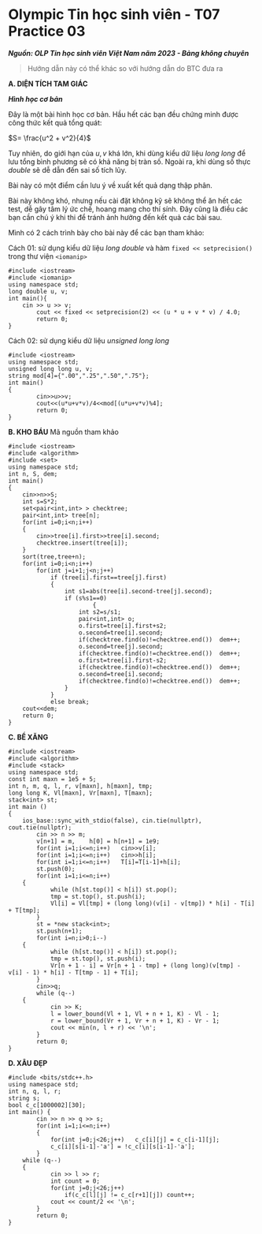 # Olympic Tin học sinh viên - T07 Practice 03
***Nguồn: OLP Tin học sinh viên Việt Nam năm 2023 - Bảng không chuyên***
>Hướng dẫn này có thể khác so với hướng dẫn do BTC đưa ra

**A. DIỆN TÍCH TAM GIÁC**

***_Hình học cơ bản_***

Đây là một bài hình học cơ bản. Hầu hết các bạn đều chứng minh được công thức kết quả tổng quát: 

$S= \frac{u^2 + v^2}{4}$

Tuy nhiên, do giới hạn của $u, v$ khá lớn, khi dùng kiểu dữ liệu *long long* để lưu tổng bình phương sẽ có khả năng bị tràn số. Ngoài ra, khi dùng số thực *double* sẽ dễ dẫn đến sai số tích lũy.

Bài này có một điểm cần lưu ý về xuất kết quả dạng thập phân. 

Bài này không khó, nhưng nếu cài đặt không kỹ sẽ không thể ăn hết các test, dễ gây tâm lý ức chế, hoang mang cho thí sính. Đây cũng là điều các bạn cần chú ý khi thi để tránh ảnh hưởng đến kết quả các bài sau.

Mình có 2 cách trình bày cho bài này để các bạn tham khảo:

Cách 01: sử dụng kiểu dữ liệu *long double* và hàm ```fixed << setprecision()``` trong thư viện ```<iomanip> ```
```
#include <iostream>
#include <iomanip>
using namespace std;
long double u, v;
int main(){
	cin >> u >> v;
    	cout << fixed << setprecision(2) << (u * u + v * v) / 4.0;
    	return 0;
}
```
Cách 02: sử dụng kiểu dữ liệu *unsigned long long*
```
#include <iostream>
using namespace std;
unsigned long long u, v;
string mod[4]={".00",".25",".50",".75"};
int main()
{
    	cin>>u>>v;
    	cout<<(u*u+v*v)/4<<mod[(u*u+v*v)%4];
    	return 0;
}
```

**B. KHO BÁU**
Mã nguồn tham khảo
```
#include <iostream>
#include <algorithm>
#include <set>
using namespace std;
int n, S, dem;
int main() 
{
	cin>>n>>S;
	int s=S*2;
	set<pair<int,int> > checktree;
	pair<int,int> tree[n];
	for(int i=0;i<n;i++)
	{
		cin>>tree[i].first>>tree[i].second;
		checktree.insert(tree[i]);
	}
	sort(tree,tree+n);
	for(int i=0;i<n;i++) 
		for(int j=i+1;j<n;j++) 
			if (tree[i].first==tree[j].first)
			{
				int s1=abs(tree[i].second-tree[j].second);
				if (s%s1==0) 
                		{
					int s2=s/s1;
					pair<int,int> o;
					o.first=tree[i].first+s2;
					o.second=tree[i].second;
					if(checktree.find(o)!=checktree.end())  dem++;	
					o.second=tree[j].second;
					if(checktree.find(o)!=checktree.end())  dem++;
					o.first=tree[i].first-s2;
					if(checktree.find(o)!=checktree.end())  dem++;
					o.second=tree[i].second;
					if(checktree.find(o)!=checktree.end())  dem++;
				}
			}
			else break;
	cout<<dem;
	return 0;
}
```

**C. BỂ XĂNG**
```
#include <iostream>
#include <algorithm>
#include <stack>
using namespace std;
const int maxn = 1e5 + 5;
int n, m, q, l, r, v[maxn], h[maxn], tmp;
long long K, Vl[maxn], Vr[maxn], T[maxn];
stack<int> st;
int main () 
{
	ios_base::sync_with_stdio(false), cin.tie(nullptr), cout.tie(nullptr);
    	cin >> n >> m;
    	v[n+1] = m,    h[0] = h[n+1] = 1e9;
    	for(int i=1;i<=n;i++)   cin>>v[i];
    	for(int i=1;i<=n;i++)   cin>>h[i];  
    	for(int i=1;i<=n;i++)   T[i]=T[i-1]+h[i];
    	st.push(0);
    	for(int i=1;i<=n;i++)
	{
        	while (h[st.top()] < h[i]) st.pop();
        	tmp = st.top(), st.push(i);
        	Vl[i] = Vl[tmp] + (long long)(v[i] - v[tmp]) * h[i] - T[i] + T[tmp];
    	}
    	st = *new stack<int>;
    	st.push(n+1);
    	for(int i=n;i>0;i--)
	{
        	while (h[st.top()] < h[i]) st.pop();
        	tmp = st.top(), st.push(i);
        	Vr[n + 1 - i] = Vr[n + 1 - tmp] + (long long)(v[tmp] - v[i] - 1) * h[i] - T[tmp - 1] + T[i];
    	}
    	cin>>q;
    	while (q--)
	{
        	cin >> K;
        	l = lower_bound(Vl + 1, Vl + n + 1, K) - Vl - 1;
        	r = lower_bound(Vr + 1, Vr + n + 1, K) - Vr - 1;
        	cout << min(n, l + r) << '\n';
    	}
    	return 0;
}
```
**D. XÂU ĐẸP**
```
#include <bits/stdc++.h>
using namespace std;
int n, q, l, r; 
string s;
bool c_c[1000002][30];
int main() {
    	cin >> n >> q >> s;
    	for(int i=1;i<=n;i++)
    	{
        	for(int j=0;j<26;j++)   c_c[i][j] = c_c[i-1][j];
        	c_c[i][s[i-1]-'a'] = !c_c[i][s[i-1]-'a'];
    	}
   	while (q--)
	{
        	cin >> l >> r;
        	int count = 0;
        	for(int j=0;j<26;j++)
            	if(c_c[l][j] != c_c[r+1][j]) count++;
        	cout << count/2 << '\n';
    	}
    	return 0;
}
```
